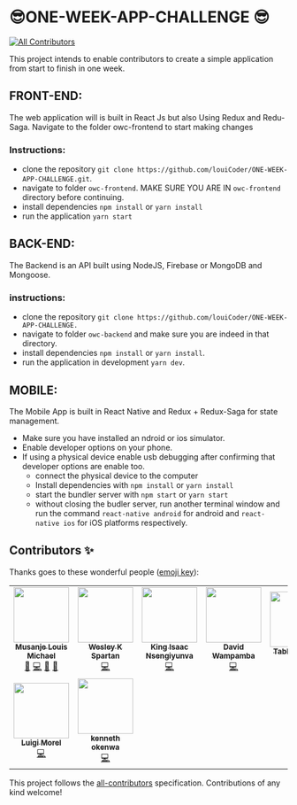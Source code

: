 # 😎ONE-WEEK-APP-CHALLENGE 😎
<!-- ALL-CONTRIBUTORS-BADGE:START - Do not remove or modify this section -->
[![All Contributors](https://img.shields.io/badge/all_contributors-8-orange.svg?style=flat-square)](#contributors-)
<!-- ALL-CONTRIBUTORS-BADGE:END -->
This project intends to enable contributors to create a simple application from start to finish in one week.

## FRONT-END:
The web application will is built in React Js but also Using Redux and Redu-Saga. Navigate to the folder owc-frontend to start making changes

### Instructions:
- clone the repository `git clone https://github.com/louiCoder/ONE-WEEK-APP-CHALLENGE.git`.
- navigate to folder `owc-frontend`. MAKE SURE YOU ARE IN `owc-frontend` directory before continuing.
- install dependencies `npm install` or `yarn install`
- run the application `yarn start`

## BACK-END:
The Backend is an API built using NodeJS, Firebase or MongoDB and Mongoose.

### instructions:
- clone the repository `git clone https://github.com/louiCoder/ONE-WEEK-APP-CHALLENGE.`
- navigate to folder `owc-backend` and make sure you are indeed in that directory.
- install dependencies `npm install` or `yarn install`.
- run the application in development `yarn dev`.

## MOBILE:
The Mobile App is built in React Native and Redux + Redux-Saga for state management.
- Make sure you have installed an ndroid or ios simulator.
- Enable developer options on your phone.
- If using a physical device enable usb debugging after confirming that developer options are enable too.
  - connect the physical device to the computer
  - Install dependencies with `npm install` or `yarn install`
  - start the bundler server with `npm start` or `yarn start`
  - without closing the budler server, run another terminal window and run the command `react-native android` for android and `react-native ios` for iOS platforms respectively. 

## Contributors ✨

Thanks goes to these wonderful people ([emoji key](https://allcontributors.org/docs/en/emoji-key)):

<!-- ALL-CONTRIBUTORS-LIST:START - Do not remove or modify this section -->
<!-- prettier-ignore-start -->
<!-- markdownlint-disable -->
<table>
  <tr>
    <td align="center"><a href="https://github.com/louiCoder"><img src="https://avatars2.githubusercontent.com/u/32771081?v=4" width="100px;" alt=""/><br /><sub><b>Musanje Louis Michael</b></sub></a><br /><a href="#maintenance-louiCoder" title="Maintenance">🚧</a> <a href="https://github.com/louiCoder/ONE-WEEK-APP-CHALLENGE/commits?author=louiCoder" title="Code">💻</a> <a href="https://github.com/louiCoder/ONE-WEEK-APP-CHALLENGE/pulls?q=is%3Apr+reviewed-by%3AlouiCoder" title="Reviewed Pull Requests">👀</a> <a href="#talk-louiCoder" title="Talks">📢</a></td>
    <td align="center"><a href="https://wesleyspartan.com"><img src="https://avatars3.githubusercontent.com/u/43061081?v=4" width="100px;" alt=""/><br /><sub><b>Wesley K Spartan</b></sub></a><br /><a href="https://github.com/louiCoder/ONE-WEEK-APP-CHALLENGE/commits?author=SpartanWK" title="Code">💻</a></td>
    <td align="center"><a href="https://github.com/Nsengiyunva"><img src="https://avatars0.githubusercontent.com/u/4712414?v=4" width="100px;" alt=""/><br /><sub><b>King Isaac Nsengiyunva</b></sub></a><br /><a href="https://github.com/louiCoder/ONE-WEEK-APP-CHALLENGE/commits?author=Nsengiyunva" title="Code">💻</a></td>
    <td align="center"><a href="https://david.ug"><img src="https://avatars0.githubusercontent.com/u/10559576?v=4" width="100px;" alt=""/><br /><sub><b>David Wampamba</b></sub></a><br /><a href="https://github.com/louiCoder/ONE-WEEK-APP-CHALLENGE/commits?author=davidofug" title="Code">💻</a></td>
    <td align="center"><a href="https://github.com/TabbyKat123"><img src="https://avatars3.githubusercontent.com/u/51475285?v=4" width="100px;" alt=""/><br /><sub><b>TabbyKat123</b></sub></a><br /><a href="https://github.com/louiCoder/ONE-WEEK-APP-CHALLENGE/commits?author=TabbyKat123" title="Code">💻</a></td>
    <td align="center"><a href="https://github.com/Stuartkal"><img src="https://avatars0.githubusercontent.com/u/47181425?v=4" width="100px;" alt=""/><br /><sub><b>stuartkal</b></sub></a><br /><a href="https://github.com/louiCoder/ONE-WEEK-APP-CHALLENGE/commits?author=stuartkal" title="Code">💻</a></td>
  </tr>
  <tr>
    <td align="center"><a href="https://github.com/morelmiles"><img src="https://avatars3.githubusercontent.com/u/48476293?v=4" width="100px;" alt=""/><br /><sub><b>Luigi Morel</b></sub></a><br /><a href="https://github.com/louiCoder/ONE-WEEK-APP-CHALLENGE/commits?author=morelmiles" title="Code">💻</a></td>
    <td align="center"><a href="https://okenwa.me"><img src="https://avatars3.githubusercontent.com/u/22137617?v=4" width="100px;" alt=""/><br /><sub><b>kenneth okenwa</b></sub></a><br /><a href="https://github.com/louiCoder/ONE-WEEK-APP-CHALLENGE/commits?author=Anekenonso" title="Code">💻</a></td>
  </tr>
</table>

<!-- markdownlint-enable -->
<!-- prettier-ignore-end -->
<!-- ALL-CONTRIBUTORS-LIST:END -->

This project follows the [all-contributors](https://github.com/all-contributors/all-contributors) specification. Contributions of any kind welcome!